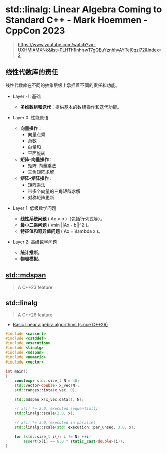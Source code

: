 # std::linalg: Linear Algebra Coming to Standard C++ - Mark Hoemmen - CppCon 2023

> https://www.youtube.com/watch?v=-UXHMlAMXNk&list=PLHTh1InhhwT7gQEuYznhhvAYTel0qzl72&index=2

## 线性代数库的责任

线性代数库在不同的抽象层级上承担着不同的责任和功能。

- Layer -1: 基础
  - **多维数组和迭代**：提供基本的数组操作和迭代功能。

- Layer 0: 性能原语
  - **向量操作**：
    - 向量点乘
    - 范数
    - 向量和
    - 平面旋转
  - **矩阵-向量操作**：
    - 矩阵-向量乘法
    - 三角矩阵求解
  - **矩阵-矩阵操作**：
    - 矩阵乘法
    - 带多个向量的三角矩阵求解
    - 对称矩阵更新

- Layer 1: 低级数学问题
  - **线性系统问题** \( Ax = b \)（包括行列式等）。
  - **最小二乘问题** \( \min ||Ax - b||^2 \)。
  - **特征值和奇异值问题** \( Ax = \lambda x \)。

- Layer 2: 高级数学问题
  - **统计推断**。
  - **物理模拟**。

## [std::mdspan](https://en.cppreference.com/w/cpp/container/mdspan)

> A C++23 feature



## std::linalg

> A C++26 feature

- [Basic linear algebra algorithms (since C++26)](https://en.cppreference.com/w/cpp/numeric/linalg)

```cpp
#include <cassert>
#include <cstddef>
#include <execution>
#include <linalg>
#include <mdspan>
#include <numeric>
#include <vector>
 
int main()
{
    constexpr std::size_t N = 40;
    std::vector<double> x_vec(N);
    std::ranges::iota(x_vec, 0);
 
    std::mdspan x(x_vec.data(), N);
 
    // x[i] *= 2.0, executed sequentially
    std::linalg::scale(2.0, x);
 
    // x[i] *= 3.0, executed in parallel
    std::linalg::scale(std::execution::par_unseq, 3.0, x);
 
    for (std::size_t i{}; i != N; ++i)
        assert(x[i] == 6.0 * static_cast<double>(i));
}
```
